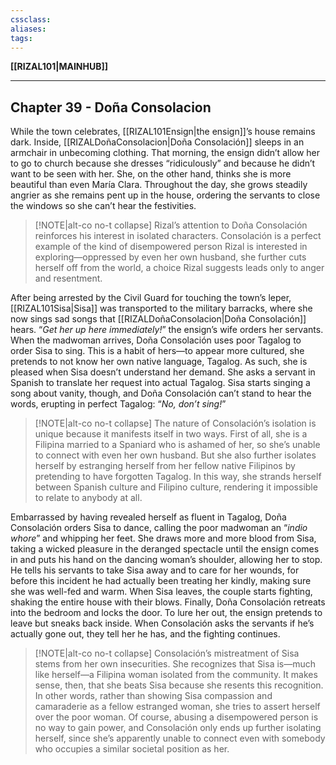 ```yaml
---
cssclass:
aliases:
tags:
---
```

**[[RIZAL101|MAINHUB]]**

---
## Chapter 39 - Doña Consolacion
While the town celebrates, [[RIZAL101Ensign|the ensign]]’s house remains dark. Inside, [[RIZALDoñaConsolacion|Doña Consolación]] sleeps in an armchair in unbecoming clothing. That morning, the ensign didn’t allow her to go to church because she dresses “ridiculously” and because he didn’t want to be seen with her. She, on the other hand, thinks she is more beautiful than even María Clara. Throughout the day, she grows steadily angrier as she remains pent up in the house, ordering the servants to close the windows so she can’t hear the festivities.

>[!NOTE|alt-co no-t collapse]
> Rizal’s attention to Doña Consolación reinforces his interest in isolated characters. Consolación is a perfect example of the kind of disempowered person Rizal is interested in exploring—oppressed by even her own husband, she further cuts herself off from the world, a choice Rizal suggests leads only to anger and resentment.

After being arrested by the Civil Guard for touching the town’s leper, [[RIZAL101Sisa|Sisa]] was transported to the military barracks, where she now sings sad songs that [[RIZALDoñaConsolacion|Doña Consolación]] hears. “*Get her up here immediately!*” the ensign’s wife orders her servants. When the madwoman arrives, Doña Consolación uses poor Tagalog to order Sisa to sing. This is a habit of hers—to appear more cultured, she pretends to not know her own native language, Tagalog. As such, she is pleased when Sisa doesn’t understand her demand. She asks a servant in Spanish to translate her request into actual Tagalog. Sisa starts singing a song about vanity, though, and Doña Consolación can’t stand to hear the words, erupting in perfect Tagalog: “*No, don’t sing!*”

>[!NOTE|alt-co no-t collapse]
> The nature of Consolación’s isolation is unique because it manifests itself in two ways. First of all, she is a Filipina married to a Spaniard who is ashamed of her, so she’s unable to connect with even her own husband. But she also further isolates herself by estranging herself from her fellow native Filipinos by pretending to have forgotten Tagalog. In this way, she strands herself between Spanish culture and Filipino culture, rendering it impossible to relate to anybody at all.

Embarrassed by having revealed herself as fluent in Tagalog, Doña Consolación orders Sisa to dance, calling the poor madwoman an “*indio whore*” and whipping her feet. She draws more and more blood from Sisa, taking a wicked pleasure in the deranged spectacle until the ensign comes in and puts his hand on the dancing woman’s shoulder, allowing her to stop. He tells his servants to take Sisa away and to care for her wounds, for before this incident he had actually been treating her kindly, making sure she was well-fed and warm. When Sisa leaves, the couple starts fighting, shaking the entire house with their blows. Finally, Doña Consolación retreats into the bedroom and locks the door. To lure her out, the ensign pretends to leave but sneaks back inside. When Consolación asks the servants if he’s actually gone out, they tell her he has, and the fighting continues.

>[!NOTE|alt-co no-t collapse]
> Consolación’s mistreatment of Sisa stems from her own insecurities. She recognizes that Sisa is—much like herself—a Filipina woman isolated from the community. It makes sense, then, that she beats Sisa because she resents this recognition. In other words, rather than showing Sisa compassion and camaraderie as a fellow estranged woman, she tries to assert herself over the poor woman. Of course, abusing a disempowered person is no way to gain power, and Consolación only ends up further isolating herself, since she’s apparently unable to connect even with somebody who occupies a similar societal position as her.